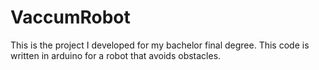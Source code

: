 # VaccumRobot

This is the project I developed for my bachelor final degree. This code is written in arduino for a robot that avoids obstacles.
